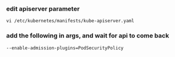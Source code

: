 ### edit apiserver parameter
```
vi /etc/kubernetes/manifests/kube-apiserver.yaml
```
### add the following in args, and wait for api to come back
```
--enable-admission-plugins=PodSecurityPolicy
```
